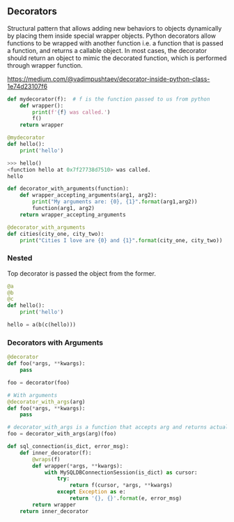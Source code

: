## Decorators

Structural pattern that allows adding new behaviors to objects dynamically by placing them inside special wrapper objects.
Python decorators allow functions to be wrapped with another function i.e. a function that is passed a function, and returns a callable object.
In most cases, the decorator should return an object to mimic the decorated function, which is performed through wrapper function.

https://medium.com/@vadimpushtaev/decorator-inside-python-class-1e74d23107f6

```py
def mydecorator(f):  # f is the function passed to us from python
    def wrapper():
        print(f'{f} was called.')
        f()
    return wrapper

@mydecorator
def hello():
    print('hello')

>>> hello()
<function hello at 0x7f27738d7510> was called.
hello

def decorator_with_arguments(function):
    def wrapper_accepting_arguments(arg1, arg2):
        print("My arguments are: {0}, {1}".format(arg1,arg2))
        function(arg1, arg2)
    return wrapper_accepting_arguments

@decorator_with_arguments
def cities(city_one, city_two):
    print("Cities I love are {0} and {1}".format(city_one, city_two))
```

### Nested

Top decorator is passed the object from the former.

```python
@a
@b
@c
def hello():
    print('hello')

hello = a(b(c(hello)))
```

### Decorators with Arguments

```py
@decorator
def foo(*args, **kwargs):
    pass

foo = decorator(foo)

# With arguments
@decorator_with_args(arg)
def foo(*args, **kwargs):
    pass

# decorator_with_args is a function that accepts arg and returns actual decorator that will be applied to decorated function
foo = decorator_with_args(arg)(foo)

def sql_connection(is_dict, error_msg):
    def inner_decorator(f):
        @wraps(f)
        def wrapper(*args, **kwargs):
            with MySQLDBConnectionSession(is_dict) as cursor:
                try:
                    return f(cursor, *args, **kwargs)
                except Exception as e:
                    return '{}, {}'.format(e, error_msg)
        return wrapper
    return inner_decorator
```
